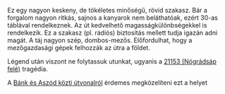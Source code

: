 Ez egy nagyon keskeny, de tökéletes minőségű, rövid szakasz. Bár a forgalom nagyon ritkás, sajnos a kanyarok nem beláthatóak, ezért 30-as táblával rendelkeznek. Az út kedvelhető magasságkülönbségekkel is rendelkezik. Ez a szakasz (pl. rádiós) biztosítás mellett tudja igazán adni magát. A táj nagyon szép, dombos-mezős. Előfordulhat, hogy a mezőgazdasági gépek felhozzák az útra a földet.

Légend után viszont ne folytassuk utunkat, ugyanis a [21153 (Nógrádsáp felé)](#geo:21153-as%20%C3%BAt@47.872508,19.319512/?b=Ez%20az%20%C3%BAt%20nagyon%20rossz%20min%C5%91s%C3%A9g%C5%B1.) tragédia.

A [Bánk és Aszód közti útvonalról](#BankAszod) érdemes megközelíteni ezt a helyet